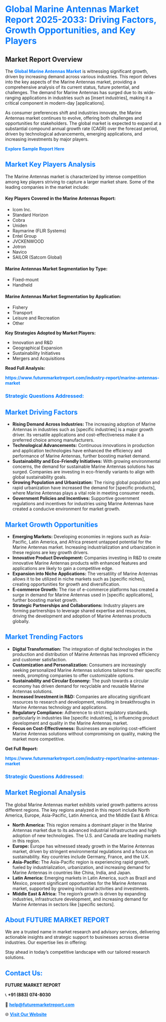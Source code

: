 <h1 style="color: #007BFF;">Global Marine Antennas Market Report 2025-2033: Driving Factors, Growth Opportunities, and Key Players</h1>

<section id="overview">
<h2>Market Report Overview</h2>
<p>The <a href="https://www.futuremarketreport.com/industry-report/marine-antennas-market" style="color: #007BFF; text-decoration: none;"><strong>Global Marine Antennas Market</strong></a> is witnessing significant growth, driven by increasing demand across various industries. This report delves into the key aspects of the Marine Antennas market, providing a comprehensive analysis of its current status, future potential, and challenges. The demand for Marine Antennas has surged due to its wide-ranging applications in industries such as [insert industries], making it a critical component in modern-day [applications].</p>
<p>As consumer preferences shift and industries innovate, the Marine Antennas market continues to evolve, offering both challenges and opportunities for stakeholders. The global market is expected to expand at a substantial compound annual growth rate (CAGR) over the forecast period, driven by technological advancements, emerging applications, and increasing investments by major players.</p>
</section>

<section id="overview">
<p><a href="https://www.futuremarketreport.com/request-sample/reportId=106065" style="color: #007BFF; text-decoration: none;"><strong>Explore Sample Report Here</strong></a></p>
</section>

<section id="key-players">
<h2 style="color: #007BFF;">Market Key Players Analysis</h2>
<p>The Marine Antennas market is characterized by intense competition among key players striving to capture a larger market share. Some of the leading companies in the market include:</p>
<h4>Key Players Covered in the Marine Antennas Report:</h4>
<ul><li>Icom Inc.</li><li>Standard Horizon</li><li>Cobra</li><li>Uniden</li><li>Raymarine (FLIR Systems)</li><li>Entel Group</li><li>JVCKENWOOD</li><li>Jotron</li><li>Navico</li><li>SAILOR (Satcom Global)</li></ul>
<h4>Marine Antennas Market Segmentation by Type:</h4>
<ul><li>Fixed-mount</li><li>Handheld</li></ul>

<h4>Marine Antennas Market Segmentation by Application:</h4>
<ul><li>Fishery</li><li>Transport</li><li>Leisure and Recreation</li><li>Other</li></ul>
<p><strong>Key Strategies Adopted by Market Players:</strong></p>
<ul>
<li>Innovation and R&D</li>
<li>Geographical Expansion</li>
<li>Sustainability Initiatives</li>
<li>Mergers and Acquisitions</li>
</ul>
</section>

<section>
<p><strong>Read Full Analysis: </strong></p><a href="https://www.futuremarketreport.com/industry-report/marine-antennas-market" style="color: #007BFF; text-decoration: none;"><strong>https://www.futuremarketreport.com/industry-report/marine-antennas-market</strong></a>
<h3 style="color: #007BFF;">Strategic Questions Addressed:</h3>
</section>

<section id="driving-factors">
<h2 style="color: #007BFF;">Market Driving Factors</h2>
<ul>
<li><strong>Rising Demand Across Industries:</strong> The increasing adoption of Marine Antennas in industries such as [specific industries] is a major growth driver. Its versatile applications and cost-effectiveness make it a preferred choice among manufacturers.</li>
<li><strong>Technological Advancements:</strong> Continuous innovations in production and application technologies have enhanced the efficiency and performance of Marine Antennas, further boosting market demand.</li>
<li><strong>Sustainability and Eco-Friendly Initiatives:</strong> With growing environmental concerns, the demand for sustainable Marine Antennas solutions has surged. Companies are investing in eco-friendly variants to align with global sustainability goals.</li>
<li><strong>Growing Population and Urbanization:</strong> The rising global population and rapid urbanization have increased the demand for [specific products], where Marine Antennas plays a vital role in meeting consumer needs.</li>
<li><strong>Government Policies and Incentives:</strong> Supportive government regulations and incentives for industries using Marine Antennas have created a conducive environment for market growth.</li>
</ul>
</section>

<section id="growth-opportunities">
<h2 style="color: #007BFF;">Market Growth Opportunities</h2>
<ul>
<li><strong>Emerging Markets:</strong> Developing economies in regions such as Asia-Pacific, Latin America, and Africa present untapped potential for the Marine Antennas market. Increasing industrialization and urbanization in these regions are key growth drivers.</li>
<li><strong>Innovative Product Development:</strong> Companies investing in R&D to create innovative Marine Antennas products with enhanced features and applications are likely to gain a competitive edge.</li>
<li><strong>Expansion into Niche Applications:</strong> The versatility of Marine Antennas allows it to be utilized in niche markets such as [specific niches], creating opportunities for growth and diversification.</li>
<li><strong>E-commerce Growth:</strong> The rise of e-commerce platforms has created a surge in demand for Marine Antennas used in [specific applications], further boosting market growth.</li>
<li><strong>Strategic Partnerships and Collaborations:</strong> Industry players are forming partnerships to leverage shared expertise and resources, driving the development and adoption of Marine Antennas products globally.</li>
</ul>
</section>

<section id="trending-factors">
<h2 style="color: #007BFF;">Market Trending Factors</h2>
<ul>
<li><strong>Digital Transformation:</strong> The integration of digital technologies in the production and distribution of Marine Antennas has improved efficiency and customer satisfaction.</li>
<li><strong>Customization and Personalization:</strong> Consumers are increasingly seeking personalized Marine Antennas solutions tailored to their specific needs, prompting companies to offer customizable options.</li>
<li><strong>Sustainability and Circular Economy:</strong> The push towards a circular economy has driven demand for recyclable and reusable Marine Antennas solutions.</li>
<li><strong>Increased Investment in R&D:</strong> Companies are allocating significant resources to research and development, resulting in breakthroughs in Marine Antennas technology and applications.</li>
<li><strong>Regulatory Compliance:</strong> Adherence to strict regulatory standards, particularly in industries like [specific industries], is influencing product development and quality in the Marine Antennas market.</li>
<li><strong>Focus on Cost-Effectiveness:</strong> Businesses are exploring cost-efficient Marine Antennas solutions without compromising on quality, making the market more competitive.</li>
</ul>
</section>

<section>
<p><strong>Get Full Report: </strong></p><a href="https://www.futuremarketreport.com/industry-report/marine-antennas-market" style="color: #007BFF; text-decoration: none;"><strong>https://www.futuremarketreport.com/industry-report/marine-antennas-market</strong></a>
<h3 style="color: #007BFF;">Strategic Questions Addressed:</h3>
</section>


<section id="regional-analysis">
<h2 style="color: #007BFF;">Market Regional Analysis</h2>
<p>The global Marine Antennas market exhibits varied growth patterns across different regions. The key regions analyzed in this report include North America, Europe, Asia-Pacific, Latin America, and the Middle East & Africa:</p>
<ul>
<li><strong>North America:</strong> This region remains a dominant player in the Marine Antennas market due to its advanced industrial infrastructure and high adoption of new technologies. The U.S. and Canada are leading markets in this region.</li>
<li><strong>Europe:</strong> Europe has witnessed steady growth in the Marine Antennas market, driven by stringent environmental regulations and a focus on sustainability. Key countries include Germany, France, and the U.K.</li>
<li><strong>Asia-Pacific:</strong> The Asia-Pacific region is experiencing rapid growth, fueled by industrialization, urbanization, and increasing demand for Marine Antennas in countries like China, India, and Japan.</li>
<li><strong>Latin America:</strong> Emerging markets in Latin America, such as Brazil and Mexico, present significant opportunities for the Marine Antennas market, supported by growing industrial activities and investments.</li>
<li><strong>Middle East & Africa:</strong> The region’s growth is driven by expanding industries, infrastructure development, and increasing demand for Marine Antennas in sectors like [specific sectors].</li>
</ul>
</section>

<footer>
<h2 style="color: #007BFF;">About FUTURE MARKET REPORT</h2>
<p>We are a trusted name in market research and advisory services, delivering actionable insights and strategic support to businesses across diverse industries. Our expertise lies in offering:</p>

<p>Stay ahead in today’s competitive landscape with our tailored research solutions.</p>

<h2 style="color: #007BFF;">Contact Us:</h2>
<p><strong>FUTURE MARKET REPORT</strong></p>
<p>📞 <strong>+91 (883) 074-8030</strong></p>
<p>📧 <strong><a href="mailto:help@futuremarketreport.com" style="color: #007BFF;">help@futuremarketreport.com</a></strong></p>
<p>🌐 <strong><a href="https://www.futuremarketreport.com/" style="color: #007BFF;">Visit Our Website</a></strong></p>
</footer>